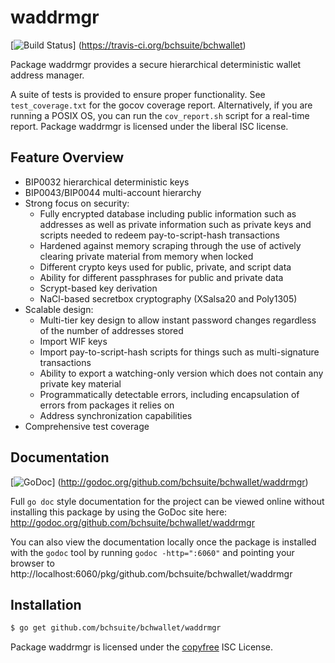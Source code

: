 waddrmgr
========

[![Build Status](https://travis-ci.org/bchsuite/bchwallet.png?branch=master)]
(https://travis-ci.org/bchsuite/bchwallet)

Package waddrmgr provides a secure hierarchical deterministic wallet address
manager.

A suite of tests is provided to ensure proper functionality.  See
`test_coverage.txt` for the gocov coverage report.  Alternatively, if you are
running a POSIX OS, you can run the `cov_report.sh` script for a real-time
report.  Package waddrmgr is licensed under the liberal ISC license.

## Feature Overview

- BIP0032 hierarchical deterministic keys
- BIP0043/BIP0044 multi-account hierarchy
- Strong focus on security:
  - Fully encrypted database including public information such as addresses as
    well as private information such as private keys and scripts needed to
    redeem pay-to-script-hash transactions
  - Hardened against memory scraping through the use of actively clearing
    private material from memory when locked
  - Different crypto keys used for public, private, and script data
  - Ability for different passphrases for public and private data
  - Scrypt-based key derivation
  - NaCl-based secretbox cryptography (XSalsa20 and Poly1305)
- Scalable design:
  - Multi-tier key design to allow instant password changes regardless of the
    number of addresses stored
  - Import WIF keys
  - Import pay-to-script-hash scripts for things such as multi-signature
    transactions
  - Ability to export a watching-only version which does not contain any private
    key material
  - Programmatically detectable errors, including encapsulation of errors from
    packages it relies on
  - Address synchronization capabilities
- Comprehensive test coverage

## Documentation

[![GoDoc](https://godoc.org/github.com/bchsuite/bchwallet/waddrmgr?status.png)]
(http://godoc.org/github.com/bchsuite/bchwallet/waddrmgr)

Full `go doc` style documentation for the project can be viewed online without
installing this package by using the GoDoc site here:
http://godoc.org/github.com/bchsuite/bchwallet/waddrmgr

You can also view the documentation locally once the package is installed with
the `godoc` tool by running `godoc -http=":6060"` and pointing your browser to
http://localhost:6060/pkg/github.com/bchsuite/bchwallet/waddrmgr

## Installation

```bash
$ go get github.com/bchsuite/bchwallet/waddrmgr
```

Package waddrmgr is licensed under the [copyfree](http://copyfree.org) ISC
License.
